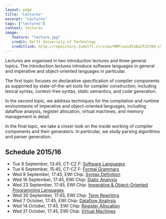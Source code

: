 ```yaml
---
layout: page
title: "Lectures"
excerpt: "Lectures"
tags: ["lectures"]
context: lectures
image: 
   feature: "lecture.jpg"
   credit: Delft University of Technology
   creditlink: http://repository.tudelft.nl/view/MMP/uuid%3Aa2f25709-c56e-453e-9394-4a05acf603a4/
---
```


Lectures are organised in two introduction lectures and three general topics. The introduction lectures introduce software languages in general and imperative and object-oriented languages in particular.

The first topic focuses on declarative specification of compiler components as supported by state-of-the-art tools for compiler construction, including lexical syntax, context-free syntax, static semantics, and code generation.

In the second topic, we address techniques for the compilation and runtime environments of imperative and object-oriented languages, including dataflow analysis, register allocation, virtual machines, and memory management in detail.

In the final topic, we take a closer look on the inside working of compiler components and their generators. In particular, we study parsing algorithms and parser generation.

## Schedule 2015/16

* Tue  8 September, 13:45, CT-CZ F:  [Software Languages](introduction/software-languages)
* Tue  8 September, 15:45, CT-CZ F:  [Formal Grammars](specification/formal-grammars)
* Wed  9 September, 17:45, EWI Chip: [Syntax Definition](specification/syntax-definition)
* Wed 16 September, 17:45, EWI Chip: [Static Analysis](specification/static-analysis)
* Wed 23 September, 17:45, EWI Chip: [Imperative & Object-Oriented Programming Languages](introduction/imperative-oo-pl)
* Wed 30 September, 17:45, EWI Chip: [Term Rewriting](specification/term-rewriting) 
* Wed  7 October,   17:45, EWI Chip: [Dataflow Analysis](techniques/dataflow-analysis)
* Wed 14 October,   17:45, EWI Chip: [Register Allocation](techniques/register-allocation)
* Wed 21 October,   17:45, EWI Chip: [Virtual Machines](techniques/virtual-machines)


